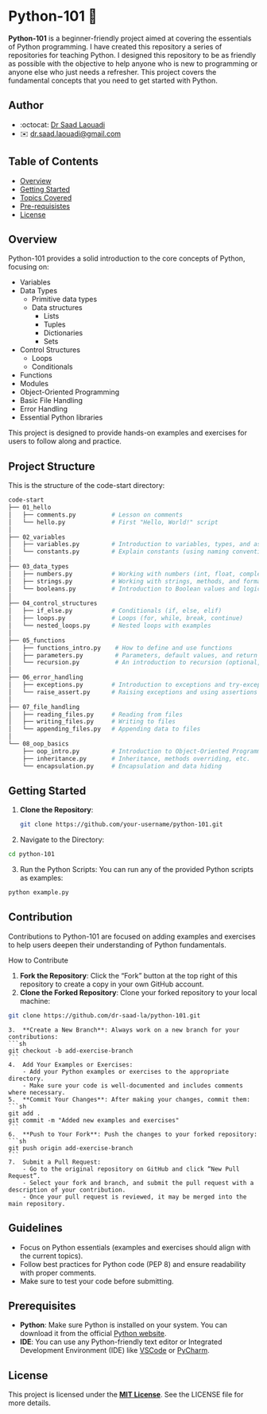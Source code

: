 # Python-101 🐍

**Python-101** is a beginner-friendly project aimed at covering the essentials of Python programming. I have created this repository a series of repositories for teaching Python. I designed this repository to be as friendly as possible with the objective to help anyone who is new to programming or anyone else who just needs a refresher. This project covers the fundamental concepts that you need to get started with Python.

## Author
- :octocat: [Dr Saad Laouadi](https://github.com/dr-saad-la)
- ✉️ [dr.saad.laouadi@gmail.com](mailto:dr.saad.laouadi@gmail.com)

## Table of Contents

- [Overview](#overview)
- [Getting Started](#getting-started)
- [Topics Covered](#contribution)
- [Pre-requisistes](#prerequisites)
- [License](#license)

## Overview

Python-101 provides a solid introduction to the core concepts of Python, focusing on:
- Variables
- Data Types
	- Primitive data types
	- Data structures
		- Lists
		- Tuples
		- Dictionaries
		- Sets
- Control Structures
	- Loops
	- Conditionals
- Functions
- Modules
- Object-Oriented Programming
- Basic File Handling
- Error Handling
- Essential Python libraries

This project is designed to provide hands-on examples and exercises for users to follow along and practice.

## Project Structure

This is the structure of the code-start directory: 

```bash
code-start
├── 01_hello
│   ├── comments.py          # Lesson on comments
│   └── hello.py             # First "Hello, World!" script
│
├── 02_variables
│   ├── variables.py         # Introduction to variables, types, and assignment
│   └── constants.py         # Explain constants (using naming conventions in Python)
│
├── 03_data_types
│   ├── numbers.py           # Working with numbers (int, float, complex)
│   ├── strings.py           # Working with strings, methods, and formatting
│   └── booleans.py          # Introduction to Boolean values and logic
│
├── 04_control_structures
│   ├── if_else.py           # Conditionals (if, else, elif)
│   ├── loops.py             # Loops (for, while, break, continue)
│   └── nested_loops.py      # Nested loops with examples
│
├── 05_functions
│   ├── functions_intro.py    # How to define and use functions
│   ├── parameters.py         # Parameters, default values, and return values
│   └── recursion.py          # An introduction to recursion (optional, for later stages)
│
├── 06_error_handling
│   ├── exceptions.py        # Introduction to exceptions and try-except blocks
│   └── raise_assert.py      # Raising exceptions and using assertions
│
├── 07_file_handling
│   ├── reading_files.py     # Reading from files
│   ├── writing_files.py     # Writing to files
│   └── appending_files.py   # Appending data to files
│
└── 08_oop_basics
    ├── oop_intro.py         # Introduction to Object-Oriented Programming (classes, objects)
    ├── inheritance.py       # Inheritance, methods overriding, etc.
    └── encapsulation.py     # Encapsulation and data hiding
```


## Getting Started

1. **Clone the Repository**:
   ```bash
   git clone https://github.com/your-username/python-101.git
   ```
2.	Navigate to the Directory:
   ```bash
   cd python-101
   ```
3.	Run the Python Scripts: You can run any of the provided Python scripts as examples:
   ```bash
   python example.py
   ```


## Contribution

Contributions to Python-101 are focused on adding examples and exercises to help users deepen their understanding of Python fundamentals.

How to Contribute

  1. **Fork the Repository**: Click the “Fork” button at the top right of this repository to create a copy in your own GitHub account.
  2. **Clone the Forked Repository**: Clone your forked repository to your local machine:

  ```sh
  git clone https://github.com/dr-saad-la/python-101.git
  ```

	3.	**Create a New Branch**: Always work on a new branch for your contributions:
	```sh
	git checkout -b add-exercise-branch
	```
	4.	Add Your Examples or Exercises:
		- Add your Python examples or exercises to the appropriate directory.
		- Make sure your code is well-documented and includes comments where necessary.
	5.	**Commit Your Changes**: After making your changes, commit them:
	```sh
	git add .
	git commit -m "Added new examples and exercises"
	```
	6.	**Push to Your Fork**: Push the changes to your forked repository:
	```sh
	git push origin add-exercise-branch
	```
	7.	Submit a Pull Request:
		- Go to the original repository on GitHub and click “New Pull Request”.
		- Select your fork and branch, and submit the pull request with a description of your contribution.
		- Once your pull request is reviewed, it may be merged into the main repository.

## Guidelines

- Focus on Python essentials (examples and exercises should align with the current topics).
- Follow best practices for Python code (PEP 8) and ensure readability with proper comments.
- Make sure to test your code before submitting.

## Prerequisites

- **Python**: Make sure Python is installed on your system. You can download it from the official [Python website](https://www.python.org/).
- **IDE**: You can use any Python-friendly text editor or Integrated Development Environment (IDE) like [VSCode](https://code.visualstudio.com/) or [PyCharm](https://www.jetbrains.com/pycharm/).

## License

This project is licensed under the **[MIT License](./LICENSE)**. See the LICENSE file for more details.

